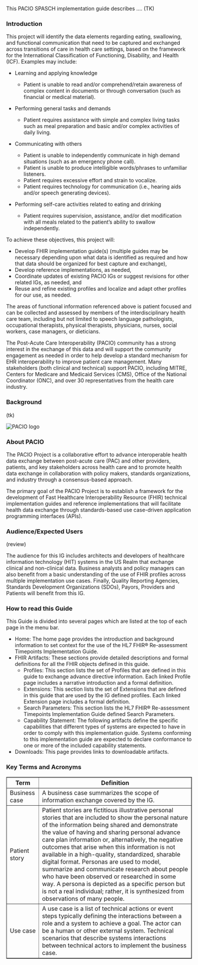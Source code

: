 This PACIO SPASCH implementation guide describes .... (TK)

### Introduction 

This project will identify the data elements regarding eating, swallowing, and functional communication that need to be captured and exchanged across transitions of care in health care settings, based on the framework for the International Classification of Functioning, Disability, and Health (ICF). Examples may include:
* Learning and applying knowledge
    * Patient is unable to read and/or comprehend/retain awareness of complex content in documents or through conversation (such as financial or medical material).

* Performing general tasks and demands
    * Patient requires assistance with simple and complex living tasks such as meal preparation and basic and/or complex activities of daily living.

* Communicating with others
    * Patient is unable to independently communicate in high demand situations (such as an emergency phone call).
    * Patient is unable to produce intelligible words/phrases to unfamiliar listeners.
    * Patient requires excessive effort and strain to vocalize.
    * Patient requires technology for communication (i.e., hearing aids and/or speech generating devices).

* Performing self-care activities related to eating and drinking
    * Patient requires supervision, assistance, and/or diet modification with all meals related to the patient’s ability to swallow independently.

To achieve these objectives, this project will:
* Develop FHIR implementation guide(s) (multiple guides may be necessary depending upon what data is identified as required and how that data should be organized for best capture and exchange),
* Develop reference implementations, as needed,
* Coordinate updates of existing PACIO IGs or suggest revisions for other related IGs, as needed, and
* Reuse and refine existing profiles and localize and adapt other profiles for our use, as needed.

The areas of functional information referenced above is patient focused and can be collected and assessed by members of the interdisciplinary health care team, including but not limited to speech language pathologists, occupational therapists, physical therapists, physicians, nurses, social workers, case managers, or dieticians.

The Post-Acute Care Interoperability (PACIO) community has a strong interest in the exchange of this data and will support the community engagement as needed in order to help develop a standard mechanism for EHR interoperability to improve patient care management. Many stakeholders (both clinical and technical) support PACIO, including MITRE, Centers for Medicare and Medicaid Services (CMS), Office of the National Coordinator (ONC), and over 30 representatives from the health care industry.



### Background

(tk)


![PACIO logo](./pacio.png)

### About PACIO

The PACIO Project is a collaborative effort to advance interoperable health data exchange between post-acute care (PAC) and other providers, patients, and key stakeholders across health care and to promote health data exchange in collaboration with policy makers, standards organizations, and industry through a consensus-based approach.


The primary goal of the PACIO Project is to establish a framework for the development of Fast Healthcare Interoperability Resource (FHIR) technical implementation guides and reference implementations that will facilitate health data exchange through standards-based use case-driven application programming interfaces (APIs).


### Audience/Expected Users

(review)

The audience for this IG includes architects and developers of healthcare information technology (HIT) systems in the US Realm that exchange clinical and non-clinical data. Business analysts and policy managers can also benefit from a basic understanding of the use of FHIR profiles across multiple implementation use cases. Finally, Quality Reporting Agencies, Standards Development Organizations (SDOs), Payors, Providers and Patients will benefit from this IG.


### How to read this Guide
This Guide is divided into several pages which are listed at the top of each page in the menu bar.
<ul>
    <li>Home: The home page provides the introduction and background information to set context for the use of the HL7 FHIR® Re-assessment Timepoints Implementation Guide.</li>
<!--    <li>Guidance: These pages provide overall guidance in using the profiles and transactions defined in this guide by detailing the business case, patient stories and personas and use cases.
        <ul>
            <li>Business Case: A business case summarizes the scope of information exchange covered by the IG.</li>
            <li>Patient Stories and Personas: Patient stories and personas give context to the data exchange standards detailed in the technical areas of the IG.  They allow the non-technical reader to envision situations in which the IGs provisions would apply, and ensure that development aspects of conforming to the IG meet the intended needs for exchange of this type of information.</li>
            <li>Use Cases: A use case is a list of technical actions or event steps typically defining the interactions between a role and a system to achieve a goal. The actor can be a human or other external system. Technical scenarios that describe systems interactions between technical actors to implement the business case.</li>
            <li>Security: General security requirements and recommendations for HL7 FHIR® Re-assessment Timepoints Implementation Guide actors.TBD: Security information will need to be described as needed.</li>
            <li>About ADI Examples: Descriptive examples that demonstrate the use of Re-assessment Timepoints profiles and exchange mechanisms.</li>
        </ul>
    </li>
-->
    <li>FHIR Artifacts: These sections provide detailed descriptions and formal definitions for all the FHIR objects defined in this guide.
        <ul>
            <li>Profiles: This section lists the set of Profiles that are defined in this guide to exchange advance directive information. Each linked Profile page includes a narrative introduction and a formal definition.</li>
            <li>Extensions: This section lists the set of Extensions that are defined in this guide that are used by the IG defined profiles. Each linked Extension  page includes a formal definition.</li>
            <li>Search Parameters: This section lists the HL7 FHIR® Re-assessment Timepoints Implementation Guide defined Search Parameters.</li>
            <li>Capability Statement: The following artifacts define the specific capabilities that different types of systems are expected to have in order to comply with this implementation guide. Systems conforming to this implementation guide are expected to declare conformance to one or more of the included capability statements.</li>
            <!--<li>Terminology: This section lists the value sets and code system defined for HL7 FHIR® ADI Implementation Guide profiles.</li>-->
        </ul>
    </li>
    <li>Downloads: This page provides links to downloadable artifacts.</li>
</ul>


### Key Terms and Acronyms

<table border="1">
    <tr>
        <th><b>Term</b></th>
        <th><b>Definition</b></th>
    </tr>
    <tr>
        <td>Business case</td>
        <td>A business case summarizes the scope of information exchange covered by the IG.</td>
    </tr>
    <tr>
        <td>Patient story</td>
        <td>Patient stories are fictitious illustrative personal stories that are included to show the personal nature of the information being shared and demonstrate the value of having and sharing personal advance care plan information or, alternatively, the negative outcomes that arise when this information is not available in a high-quality, standardized, sharable digital format.
        Personas are used to model, summarize and communicate research about people who have been observed or researched in some way. A persona is depicted as a specific person but is not a real individual; rather, it is synthesized from observations of many people.
    </td>
    </tr>
    <tr>
        <td>Use case</td>
        <td>A use case is a list of technical actions or event steps typically defining the interactions between a role and a system to achieve a goal. The actor can be a human or other external system. Technical scenarios that describe systems interactions between technical actors to implement the business case.</td>
    </tr>
    
</table>

